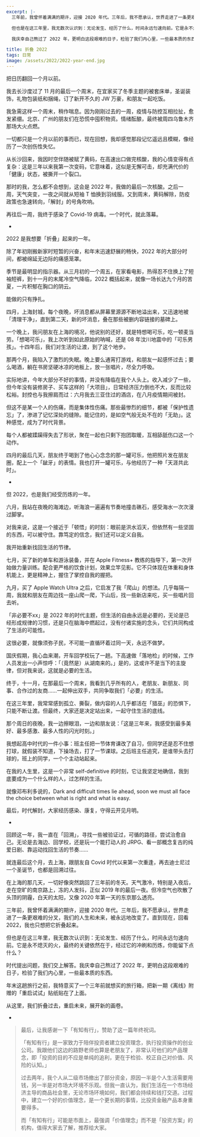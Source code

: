 ```yaml
---
excerpt: |-
  三年前，我曾怀着满满的期许，迎接 2020 年代。三年后，我不愿承认，世界走进了一条更艰难的分叉，我们的人生和未来，被永远地改变了。直到现在，回看 2022，我也只想把它折叠起来。

  但也是在这三年里，我无数次认识到：无论发生、经历了什么，时间永远匀速向前。它是永不熄灭的火，最终的关键依然在于，经过它的冲刷和历炼，你能留下点什么？

  我庆幸自己熬过了 2022 年，更明白这段艰难的日子，检验了我们内心里，一些最本质的东西。

title: 折叠 2022
tags: 日常
image: /assets/2022/2022-year-end.jpg
---
```


把日历翻回一个月以前。

我去长沙度过了 11 月的最后一个周末，在宜家买了冬季主题的被套床单，圣诞装饰，礼物包装纸和捆绳，订了新开不久的 JW 万豪，和朋友一起吃饭。

我急需这样一个周末，稍作喘息。因为刚刚过去的一周，疫情与防控互相拉扯，愈发紧绷。北京、广州的朋友们在恐慌中囤积物资。情绪酝酿，最终被周四乌鲁木齐那场大火点燃。

一切都只是一个月以前的事而已，现在回想，我却感觉那段记忆遥远且模糊，像经历了一次创伤性失忆。

从长沙回来，我因时空伴随被赋了黄码，在高速出口做完核酸，我的心情变得有点复杂：这是三年以来我第一次变码，它意味着，这似是无懈可击，却充满代价的「健康」状态，被撕开一个裂口。

那时的我，怎么都不会想到，这会是 2022 年，我做的最后一次核酸。之后一周，天气突变，一夜之间就从短袖 T 恤换到羽绒服。又到周末，黄码解除，防疫政策也急速转向，「解封」的号角吹响。

再往后一周，我终于感染了 Covid-19 病毒。一个时代，就此落幕。

-

2022 是我想要「折叠」起来的一年。

除了年初刚搬新家时短暂的兴奋，和年末迅速舒展的畅快，2022 年的大部分时间，都被绵延无边际的痛感笼罩。

季节是最明显的指示器。从三月初的一个周五，在家看电影，热得忍不住换上了短袖短裤，到十一月的末尾冷空气降临，2022 概括起来，就像一场长达九个月的苦夏，一片积郁在胸口的阴云。

能做的只有挣扎。

四月，上海封城，每个夜晚，坏消息都从屏幕里源源不断地溢出来，又迅速地被「清理干净」，直到第二天，新的坏消息，叠在那些被删内容链接的墓碑上。

一个晚上，我问朋友在上海的境况，他说别的还好，就是特想喝可乐，吃一顿麦当劳。「想喝可乐」，我上次听到如此原始的呐喊，还是 08 年汶川地震中的「可乐男孩」。十四年后，我们对生活的让渡，到了这个地步。

那两个月，我陷入了激烈的失眠。晚上要么通宵打游戏，和朋友一起感怀过去；要么喝酒，躺在书房坚硬冰凉的地板上，放一张唱片，尽全力呼吸。

实际地讲，今年大部分不好的事情，并没有降临在我个人头上。收入减少了一些，但今年没有装修房子、买车这样的「大项目」，日常经济压力倒也不大，反而比较松裕。封控也与我擦肩而过：六月我去三亚住过的酒店，在八月疫情期间被封。

但这不是某一个人的伤痛，而是集体性伤痛。那些最惨烈的细节，都被「保护性遗忘」了，渗进了记忆深处的缝隙。能记住的，是如空气般无处不在的「无助」。这种感觉，成为了时代背景。

每个人都被蹂躏得失去了形状，聚在一起也只剩下抱团取暖，互相舔舐伤口这一个动作。 

四月的最后几天，朋友终于喝到了他心心念念的那一罐可乐，他把照片发在朋友圈，配上一个「龇牙」的表情。我也打开一罐可乐，与他经历了一种「天涯共此时」。

-

但 2022，也是我们经受历炼的一年。

六月，我站在夜晚的海滩边，听海浪一遍遍有节奏地撞击礁石，感受海水一次次漫过脚掌。

对我来说，这是一个接近于「顿悟」的时刻：眼前是洪水滔天，但依然有一些坚固的东西，可以被守住。靠笃定的信念，我们还可以定义自我。

我开始重新找回生活的节律。

七月，买了新的单车和游泳装备，并在 Apple Fitness+ 教练的指导下，第一次开始做力量训练。配合更严格的饮食计划，效果立竿见影。它不只体现在体重和身体机能上，更是精神上，握住了掌控自我的握把。

九月，买了 Apple Watch Ultra 之后，它启发了我「爬山」的想法。几乎每隔一周，我就和朋友在周边找一座山爬一爬，下山后，找一些新店来吃，买一些唱片回去听。

「非必要不xx」是 2022 年的时代主题，但生活的自由永远是必要的，无论是已经形成规律的习惯，还是只在脑海中燃起过，没有付诸实施的念头，它们共同构成了生活的可能性。

这很必要，就像须弥子民，不可能一直循环着过同一天，永远不做梦。

国庆假期，我心血来潮，开车回学校玩了一趟。下高速做「落地检」的时候，工作人员发出一小声惊呼：「（竟然是）从湖南来的。」是的，这或许不是当下的主旋律，但对我来说，这就是必要的生活。

终于，十一月，在那最后一个周末，我看到几乎所有的人，老朋友、新朋友、同事、合作过的友商……一起伸出双手，共同争取我们「必要」的生活。

在这三年里，我常常感到孤立、撕裂，做内容的人几乎都活在「猎巫」的恐惧下，只能不断让渡。但最终，大家还是决定站出来，一起守住生活的底线。

那个周日的夜晚，我一边擦眼泪，一边和朋友说：「这是三年来，我感受到最多美好、最多感激、最多人性的闪光时刻。」

我想起高中时代的一件小事：班主任把一节体育课改了自习，但同学还是忍不住想打球，就假装不知道，下操场去，打了一节课球。之后班主任追究，是谁带头去打球的，班上的同学，一个个主动站起来。

在我的人生里，这是一个非常 self-definitive 的时刻，它让我坚定地确信，我到底要成为一个什么样的人，过怎样的生活。

就像邓布利多说的，Dark and difficult times lie ahead, soon we must all face the choice between what is right and what is easy.

最后，时代解封，大家经历感染、康复，守得云开见月明。

-

回顾这一年，我一直在「回溯」，寻找一些被验证过，可循的路径，尝试治愈自己。无论是去海边、回学校，还是玩一个能打动人的 JRPG、看一部概念复古的纯爱日剧、靠运动找回生活的节奏……

就连最后这个月，去上海，跟朋友自 Covid 时代以来第一次重逢，再去迪士尼过一个圣诞节，也都是回溯过往。

在上海的那几天，一切好像突然跳回了三年前的冬天。天气激冷，特别是入夜后，走在空旷的南京路上，冻的人发抖，正似 2019 年的最后一夜。但冷空气也吹散了头顶的阴霾，白天的太阳，又像 2020 年第一天的东京那么透亮。

三年前，我曾怀着满满的期许，迎接 2020 年代。三年后，我不愿承认，世界走进了一条更艰难的分叉，我们的人生和未来，被永远地改变了。直到现在，回看 2022，我也只想把它折叠起来。

但也是在这三年里，我无数次认识到：无论发生、经历了什么，时间永远匀速向前。它是永不熄灭的火，最终的关键依然在于，经过它的冲刷和历炼，你能留下点什么？

时代提出问题，我们交上解答。我庆幸自己熬过了 2022 年，更明白这段艰难的日子，检验了我们内心里，一些最本质的东西。

年末这趟旅行之前，我特意买了一个三年前就想买的旅行箱，把新一期《离线》附赠的「重启试试」贴纸贴在了上面。

从这里，我们折叠过去，重启未来，展开新的画卷。

-

> 最后，让我感谢一下「有知有行」，赞助了这一篇年终祝词。
>
> 「有知有行」是一家致力于陪伴投资者建立投资理念，执行投资操作的创业公司。我跟他们这边的路野老师也算是老朋友了，非常认可他们的产品理念，即「投资的目的不应是单纯的追利，更在于检验、校正自己对价值、风险的认知。」
>
> 过去两年，我个人从二级市场撤出了部分资金，原因一半是个人生活需要用钱，另一半是对市场大环境不乐观。但我一直认为，我们生活在一个市场经济主导的商品社会里，无论市场环境如何，我们都会持续和钱打交道。过程中，建立一个好的价值理念，是一个更长期的事情，比投资金融产品本身重要得多。
>
> 而「有知有行」可能是市面上，最强调「价值理念」而不是「投资方案」的机构，值得大家去了解，推荐给大家。